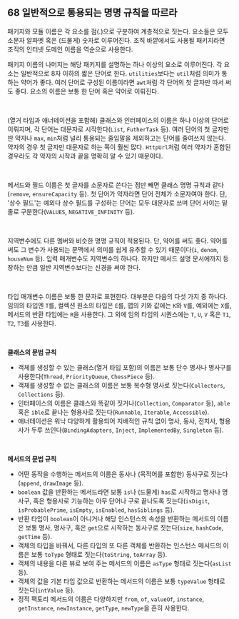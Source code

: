 ## 68 일반적으로 통용되는 명명 규칙을 따르라

패키지와 모듈 이름은 각 요소를 점(.)으로 구분하여 계층적으로 짓는다. 요소들은 모두 소문자 알파벳 혹은 (드물게) 숫자로 이루어진다. 조직 바깥에서도 사용될 패키지라면 조직의 인터넷 도메인 이름을 역순으로 사용한다.

패키지 이름의 나머지는 해당 패키지를 설명하는 하나 이상의 요소로 이루어진다. 각 요소는 일반적으로 8자 이하의 짧은 단어로 한다. `utilities`보다는 `util`처럼 의미가 통하는 약어가 좋다. 여러 단어로 구성된 이름이라면 `awt`처럼 각 단어의 첫 글자만 따서 써도 좋다. 요소의 이름은 보통 한 단어 혹은 약어로 이뤄진다.

<br />

(열거 타입과 애너테이션을 포함해) 클래스와 인터페이스의 이름은 하나 이상의 단어로 이뤄지며, 각 단어는 대문자로 시작한다(`List`, `FutherTask` 등). 여러 단어의 첫 글자만 딴 약자나 `max`, `min`처럼 널리 통용되는 줄임말을 제외하고는 단어를 줄여쓰지 않는다. 약자의 경우 첫 글자만 대문자로 하는 쪽이 훨씬 많다. `HttpUrl`처럼 여러 약자가 혼합된 경우라도 각 약자의 시작과 끝을 명확히 알 수 있기 때문이다.

<br />

메서드와 필드 이름은 첫 글자를 소문자로 쓴다는 점만 빼면 클래스 명명 규칙과 같다(`remove`, `ensureCapacity` 등). 첫 단어가 약자라면 단어 전체가 소문자여야 한다. 단, '상수 필드'는 예외다 상수 필드를 구성하는 단어는 모두 대문자로 쓰며 단어 사이는 밑줄로 구분한다(`VALUES`, `NEGATIVE_INFINITY` 등).

<br />

지역변수에도 다른 멤버와 비슷한 명명 규칙이 적용된다. 단, 약어를 써도 좋다. 약어를 써도 그 변수가 사용되는 문맥에서 의미를 쉽게 유추할 수 있기 때문이다(`i`, `denom`, `houseNum` 등). 입력 매개변수도 지역변수의 하나다. 하지만 메서드 설명 문서에까지 등장하는 만큼 일반 지역변수보다는 신경을 써야 한다.

<br />

타입 매개변수 이름은 보통 한 문자로 표현한다. 대부분은 다음의 다섯 가지 중 하나다. 임의의 타입엔 `T`를, 컬렉션 원소의 타입은 `E`를, 맵의 키와 값에는 `K`와 `V`를, 예외에는 `X`를, 메서드의 반환 타입에는 `R`을 사용한다. 그 외에 임의 타입의 시퀀스에는 `T`, `U`, `V` 혹은 `T1`, `T2`, `T3`를 사용한다.

<br />

**클래스의 문법 규칙**

- 객체를 생성할 수 있는 클래스(열거 타입 포함)의 이름은 보통 단수 명사나 명사구를 사용한다(`Thread`, `PriorityQueue`, `ChessPiece` 등). 
- 객체를 생성할 수 없는 클래스의 이름은 보통 복수형 명사로 짓는다(`Collectors`, `Collections` 등). 
- 인터페이스의 이름은 클래스와 똑같이 짓거나(`Collection`, `Comparator` 등), `able` 혹은 `ible`로 끝나는 형용사로 짓는다(`Runnable`, `Iterable`, `Accessible`). 
- 애너테이션은 워낙 다양하게 활용되어 지배적인 규칙 없이 명사, 동사, 전치사, 형용사가 두루 쓰인다(`BindingAdapters`, `Inject`, `ImplementedBy`, `Singleton` 등).

<br />

**메서드의 문법 규칙**

- 어떤 동작을 수행하는 메서드의 이름은 동사나 (목적어를 포함한) 동사구로 짓는다(`append`, `drawImage` 등).
- `boolean` 값을 반환하는 메서드라면 보통 `is`나 (드물게) `has`로 시작하고 명사나 명사구, 혹은 형용사로 기능하는 아무 단어나 구로 끝나도록 짓는다(`isDigit`, `isProbablePrime`, `isEmpty`, `isEnabled`, `hasSiblings` 등).
- 반환 타입이 `boolean`이 아니거나 해당 인스턴스의 속성을 반환하는 메서드의 이름은 보통 명사, 명사구, 혹은 `get`으로 시작하는 동사구로 짓는다(`size`, `hashCode`, `getTime` 등).
- 객체의 타입을 바꿔서, 다른 타입의 또 다른 객체를 반환하는 인스턴스 메서드의 이름은 보통 `toType` 형태로 짓는다(`toString`, `toArray` 등).
- 객체의 내용을 다른 뷰로 보여 주는 메서드의 이름은 `asType` 형태로 짓는다(`asList` 등).
- 객체의 값을 기본 타입 값으로 반환하는 메서드의 이름은 보통 `typeValue` 형태로 짓는다(`intValue` 등).
- 정적 팩토리 메서드의 이름은 다양하지만 `from`, `of`, `valueOf`, `instance`, `getInstance`, `newInstance`, `getType`, `newType`을 흔히 사용한다.